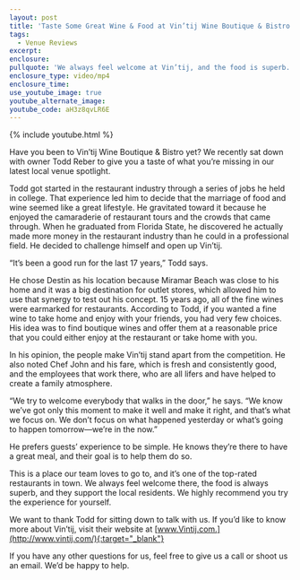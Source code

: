 ```yaml
---
layout: post
title: 'Taste Some Great Wine & Food at Vin’tij Wine Boutique & Bistro'
tags:
  - Venue Reviews
excerpt:
enclosure:
pullquote: 'We always feel welcome at Vin’tij, and the food is superb.'
enclosure_type: video/mp4
enclosure_time:
use_youtube_image: true
youtube_alternate_image:
youtube_code: aH3z8qvLR6E
---
```



{% include youtube.html %}

Have you been to Vin’tij Wine Boutique & Bistro yet? We recently sat down with owner Todd Reber to give you a taste of what you’re missing in our latest local venue spotlight.

Todd got started in the restaurant industry through a series of jobs he held in college. That experience led him to decide that the marriage of food and wine seemed like a great lifestyle. He gravitated toward it because he enjoyed the camaraderie of restaurant tours and the crowds that came through. When he graduated from Florida State, he discovered he actually made more money in the restaurant industry than he could in a professional field. He decided to challenge himself and open up Vin’tij.

“It’s been a good run for the last 17 years,” Todd says.

He chose Destin as his location because Miramar Beach was close to his home and it was a big destination for outlet stores, which allowed him to use that synergy to test out his concept. 15 years ago, all of the fine wines were earmarked for restaurants. According to Todd, if you wanted a fine wine to take home and enjoy with your friends, you had very few choices. His idea was to find boutique wines and offer them at a reasonable price that you could either enjoy at the restaurant or take home with you.

In his opinion, the people make Vin’tij stand apart from the competition. He also noted Chef John and his fare, which is fresh and consistently good, and the employees that work there, who are all lifers and have helped to create a family atmosphere.

“We try to welcome everybody that walks in the door,” he says. “We know we’ve got only this moment to make it well and make it right, and that’s what we focus on. We don’t focus on what happened yesterday or what’s going to happen tomorrow—we’re in the now.”

He prefers guests’ experience to be simple. He knows they’re there to have a great meal, and their goal is to help them do so.

This is a place our team loves to go to, and it’s one of the top-rated restaurants in town. We always feel welcome there, the food is always superb, and they support the local residents. We highly recommend you try the experience for yourself.

We want to thank Todd for sitting down to talk with us. If you’d like to know more about Vin’tij, visit their website at [www.Vintij.com.](http://www.vintij.com/){:target="_blank"}

If you have any other questions for us, feel free to give us a call or shoot us an email. We’d be happy to help.